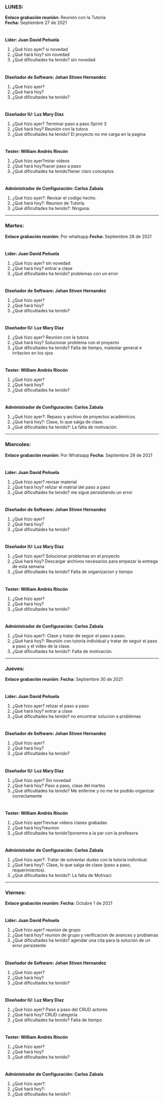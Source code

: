 ### LUNES:
**Enlace grabación reunión:** Reunión con la Tutoría  
**Fecha:** Septiembre 27 de 2021
#
**Lider: Juan David Peñuela**
  1. ¿Qué hizo ayer? si novedad
  2. ¿Qué hará hoy? sin novedad
  3. ¿Qué dificultades ha tenido? sin novedad
#
**Diseñador de Software: Johan Stiven Hernandez**
  1. ¿Qué hizo ayer? 
  2. ¿Qué hará hoy? 
  3. ¿Qué dificultades ha tenido? 
#
**Diseñador IU: Luz Mary Diaz**
  1. ¿Qué hizo ayer? Terminar paso a paso Sprint 3
  2. ¿Qué hará hoy? Reunión con la tutora
  3. ¿Qué dificultades ha tenido? El proyecto no me carga en la pagina
#
**Tester: William Andrés Rincón**
  1. ¿Qué hizo ayer?mirar videos 
  2. ¿Qué hará hoy?hacer paso a paso
  3. ¿Qué dificultades ha tenido?tener claro conceptos
#
**Administrador de Configuración: Carlos Zabala**
  1. ¿Qué hizo ayer?: Revisar el codigo hecho.
  2. ¿Qué hará hoy?: Reunion de Tutoría.
  3. ¿Qué dificultades ha tenido?: Ninguna.
****************************************************************************************************
### Martes:
**Enlace grabación reunión:** Por whatsapp
**Fecha:** Septiembre 28 de 2021
#
**Lider: Juan David Peñuela**
  1. ¿Qué hizo ayer? sin novedad
  2. ¿Qué hará hoy? entrar a clase 
  3. ¿Qué dificultades ha tenido? problemas con un error
#
**Diseñador de Software: Johan Stiven Hernandez**
  1. ¿Qué hizo ayer? 
  2. ¿Qué hará hoy? 
  3. ¿Qué dificultades ha tenido? 
#
**Diseñador IU: Luz Mary Diaz**
  1. ¿Qué hizo ayer? Reunion con la tutora
  2. ¿Qué hará hoy? Solucionar problema con el proyecto
  3. ¿Qué dificultades ha tenido? Falta de tiempo, malestar general e irritacion en los ojos
#
**Tester: William Andrés Rincón**
  1. ¿Qué hizo ayer?
  2. ¿Qué hará hoy?
  3. ¿Qué dificultades ha tenido?
#
**Administrador de Configuración: Carlos Zabala**
  1. ¿Qué hizo ayer?: Repaso y archivo de proyectos académicos.
  2. ¿Qué hará hoy?: Clase, lo que salga de clase.
  3. ¿Qué dificultades ha tenido?: La falta de motivación.
****************************************************************************************************
### Miercoles:
**Enlace grabación reunión:** Por Whatsapp
**Fecha:** Septiembre 29 de 2021
#
**Lider: Juan David Peñuela**
  1. ¿Qué hizo ayer? revisar material 
  2. ¿Qué hará hoy? relizar el matrial del paso a paso
  3. ¿Qué dificultades ha tenido? me sigue persistiendo un error
#
**Diseñador de Software: Johan Stiven Hernandez**
  1. ¿Qué hizo ayer? 
  2. ¿Qué hará hoy? 
  3. ¿Qué dificultades ha tenido? 
#
**Diseñador IU: Luz Mary Diaz**
  1. ¿Qué hizo ayer? Solucionar problemas en el proyecto
  2. ¿Qué hará hoy? Descargar archivos necesarios para empezar la entrega de esta semana
  3. ¿Qué dificultades ha tenido? Falta de organizacion y tiempo
#
**Tester: William Andrés Rincón**
  1. ¿Qué hizo ayer?
  2. ¿Qué hará hoy?
  3. ¿Qué dificultades ha tenido?
#
**Administrador de Configuración: Carlos Zabala**
  1. ¿Qué hizo ayer?: Clase y tratar de seguir el paso a paso.
  2. ¿Qué hará hoy?: Reunión con tutoría individual y tratar de seguir el paso a paso y el video de la clase.
  3. ¿Qué dificultades ha tenido?: Falta de motivación.
****************************************************************************************************
### Jueves:
**Enlace grabación reunión:** 
**Fecha:** Septiembre 30 de 2021
#
**Lider: Juan David Peñuela**
  1. ¿Qué hizo ayer? relizar el paso a paso 
  2. ¿Qué hará hoy? entrar a clase 
  3. ¿Qué dificultades ha tenido? no encontrar solucion a problemas
#
**Diseñador de Software: Johan Stiven Hernandez**
  1. ¿Qué hizo ayer? 
  2. ¿Qué hará hoy? 
  3. ¿Qué dificultades ha tenido? 
#
**Diseñador IU: Luz Mary Diaz**
  1. ¿Qué hizo ayer? Sin novedad
  2. ¿Qué hará hoy? Paso a paso, clase del martes
  3. ¿Qué dificultades ha tenido? Me enferme y no me he podido organizar correctamente
#
**Tester: William Andrés Rincón**
  1. ¿Qué hizo ayer?revisar videos clases grabadas
  2. ¿Qué hará hoy?reunion 
  3. ¿Qué dificultades ha tenido?ponerme a la par con la profesora
#
**Administrador de Configuración: Carlos Zabala**
  1. ¿Qué hizo ayer?: Tratar de solventar dudas con la tutoría individual.
  2. ¿Qué hará hoy?: Clase, lo que salga de clase (paso a paso, requerimientos).
  3. ¿Qué dificultades ha tenido?: La falta de Motivaci
****************************************************************************************************
### Viernes:
**Enlace grabación reunión:** 
**Fecha:** Octubre 1 de 2021
#
**Lider: Juan David Peñuela**
  1. ¿Qué hizo ayer? reunion de grupo 
  2. ¿Qué hará hoy? reunion de grupo y verificacion de avances y problamas
  3. ¿Qué dificultades ha tenido? agendar una cita para la solucion de un error persistente
#
**Diseñador de Software: Johan Stiven Hernandez**
  1. ¿Qué hizo ayer? 
  2. ¿Qué hará hoy? 
  3. ¿Qué dificultades ha tenido? 
#
**Diseñador IU: Luz Mary Diaz**
  1. ¿Qué hizo ayer? Pasó a paso del CRUD actores
  2. ¿Qué hará hoy? CRUD categoría
  3. ¿Qué dificultades ha tenido? Falta de tiempo
#
**Tester: William Andrés Rincón**
  1. ¿Qué hizo ayer?
  2. ¿Qué hará hoy?
  3. ¿Qué dificultades ha tenido?
#
**Administrador de Configuración: Carlos Zabala**
  1. ¿Qué hizo ayer?: 
  2. ¿Qué hará hoy?: 
  3. ¿Qué dificultades ha tenido?: 
